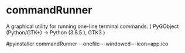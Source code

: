 # commandRunner

A graphical utility for running one-line terminal commands. 
( PyGObject (Python/GTK+) -> Python (3.8.5.), GTK3 )

#pyinstaller commandRunner --onefile --windowed --icon=app.ico

